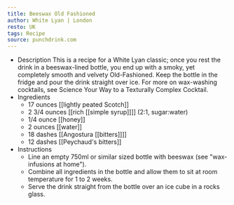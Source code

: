 ```yaml
---
title: Beeswax Old Fashioned
author: White Lyan | London
resto: UK
tags: Recipe
source: punchdrink.com
---
```


- Description
  This is a recipe for a White Lyan classic; once you rest the drink in a beeswax-lined bottle, you end up with a smoky, yet completely smooth and velvety Old-Fashioned. Keep the bottle in the fridge and pour the drink straight over ice.
  For more on wax-washing cocktails, see Science Your Way to a Texturally Complex Cocktail.
- Ingredients
  * 17 ounces [[lightly peated Scotch]]
  * 2 3/4 ounces [[rich [[simple syrup]]]] (2:1, sugar:water)
  * 1/4 ounce [[honey]] 
  * 2 ounces [[water]]
  * 18 dashes [[Angostura [[bitters]]]] 
  * 12 dashes [[Peychaud's bitters]]
- Instructions
  * Line an empty 750ml or similar sized bottle with beeswax (see "wax-infusions at home").
  * Combine all ingredients in the bottle and allow them to sit at room temperature for 1 to 2 weeks.
  * Serve the drink straight from the bottle over an ice cube in a rocks glass.